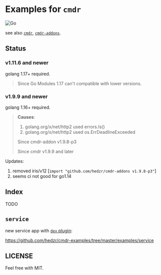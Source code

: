 # Examples for `cmdr`

![Go](https://github.com/hedzr/cmdr-examples/workflows/Go/badge.svg)


see also [`cmdr`](https://github.com/hedzr/cmdr), [`cmdr-addons`](https://github.com/hedzr/cmdr-addons).

## Status


### v1.11.6 and newer

golang 1.17+ required.

> Since Go Modules 1.17 can't compatible with lower versions.

### v1.9.9 and newer

golang 1.16+ required.

> **Causes**:
> 1. golang.org/x/net/http2 used errors.Is()
> 2. golang.org/x/net/http2 used os.ErrDeadlineExceeded
> 
> Since cmdr-addon v1.9.8-p3
> 
> Since cmdr v1.9.9 and later

Updates:
1. removed iris/v12 [`import "github.com/hedzr/cmdr-addons v1.9.8-p3"`]
2. seems ci not good for go1.14



## Index

TODO




## `service`

new service app with [`dex` plugin](https://github.com/hedzr/cmdr-addons/tree/master/pkg/dex):

<https://github.com/hedzr/cmdr-examples/tree/master/examples/service>




## LICENSE

Feel free with MIT.


